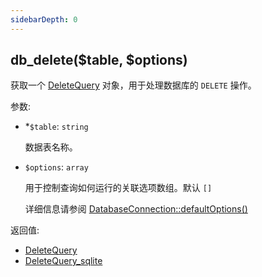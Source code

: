 ```yaml
---
sidebarDepth: 0
---
```


## db_delete($table, $options)

获取一个 [DeleteQuery](./DeleteQuery) 对象，用于处理数据库的 `DELETE` 操作。

参数:
- <span class="required">*</span>`$table`: `string`

  数据表名称。

- `$options`: `array`

  用于控制查询如何运行的关联选项数组。默认 `[]`

  详细信息请参阅 [DatabaseConnection::defaultOptions()](./DatabaseConnection.html#defaultOptions)

返回值:
- [DeleteQuery](./DeleteQuery)
- [DeleteQuery_sqlite](./sqlite/DeleteQuery_sqlite)

